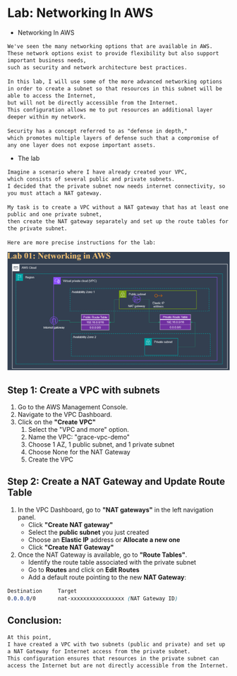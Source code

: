 # Lab: Networking In AWS

- Networking In AWS
```
We've seen the many networking options that are available in AWS. 
These network options exist to provide flexibility but also support important business needs, 
such as security and network architecture best practices.

In this lab, I will use some of the more advanced networking options in order to create a subnet so that resources in this subnet will be able to access the Internet, 
but will not be directly accessible from the Internet. 
This configuration allows me to put resources an additional layer deeper within my network. 

Security has a concept referred to as "defense in depth," 
which promotes multiple layers of defense such that a compromise of any one layer does not expose important assets.
```

- The lab
```
Imagine a scenario where I have already created your VPC, 
which consists of several public and private subnets. 
I decided that the private subnet now needs internet connectivity, so you must attach a NAT gateway.

My task is to create a VPC without a NAT gateway that has at least one public and one private subnet, 
then create the NAT gateway separately and set up the route tables for the private subnet.

Here are more precise instructions for the lab:
```
![alt text](image.png)
## Step 1: Create a VPC with subnets
1. Go to the AWS Management Console.
2. Navigate to the VPC Dashboard.
3. Click on the **"Create VPC"**
   1. Select the "VPC and more" option.
   2. Name the VPC: "grace-vpc-demo"
   3. Choose 1 AZ, 1 public subnet, and 1 private subnet
   4. Choose None for the NAT Gateway
   5. Create the VPC

## Step 2: Create a NAT Gateway and Update Route Table
1. In the VPC Dashboard, go to **"NAT gateways"** in the left navigation panel.
   - Click **"Create NAT gateway"**
   - Select the **public subnet** you just created
   - Choose an **Elastic IP** address or **Allocate a new one**
   - Click **"Create NAT Gateway"**
2. Once the NAT Gateway is available, go to **"Route Tables"**.
   - Identify the route table associated with the private subnet
   - Go to **Routes** and click on **Edit Routes**
   - Add a default route pointing to the new **NAT Gateway**:
```css
Destination     Target
0.0.0.0/0       nat-xxxxxxxxxxxxxxxxx (NAT Gateway ID)
```
## Conclusion:
```
At this point, 
I have created a VPC with two subnets (public and private) and set up a NAT Gateway for Internet access from the private subnet. 
This configuration ensures that resources in the private subnet can access the Internet but are not directly accessible from the Internet.
```
